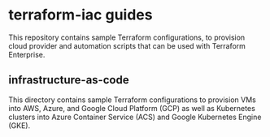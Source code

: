# terraform-iac guides
This repository contains sample Terraform configurations, to provision cloud provider and automation scripts that can be used with Terraform Enterprise.

## infrastructure-as-code
This directory contains sample Terraform configurations to provision VMs into AWS, Azure, and Google Cloud Platform (GCP) as well as Kubernetes clusters into Azure Container Service (ACS) and Google Kubernetes Engine (GKE).
